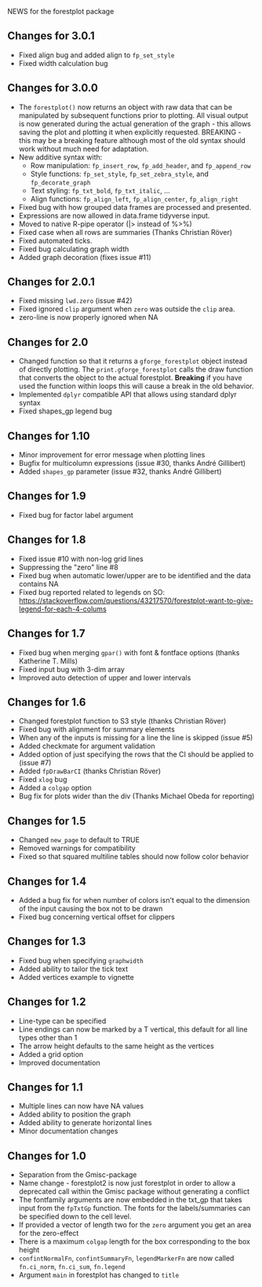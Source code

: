 NEWS for the forestplot package

Changes for 3.0.1
-----------------
* Fixed align bug and added align to `fp_set_style`
* Fixed width calculation bug

Changes for 3.0.0
-----------------
* The `forestplot()` now returns an object with raw data that can be manipulated
  by subsequent functions prior to plotting. All visual output is now generated
  during the actual generation of the graph - this allows saving the plot and
  plotting it when explicitly requested. BREAKING - this may be a breaking
  feature although most of the old syntax should work without much need for
  adaptation.
* New additive syntax with:
  * Row manipulation: `fp_insert_row`, `fp_add_header`, and `fp_append_row`
  * Style functions: `fp_set_style`, `fp_set_zebra_style`, and `fp_decorate_graph`
  * Text styling: `fp_txt_bold`, `fp_txt_italic`, ...
  * Align functions: `fp_align_left`, `fp_align_center`, `fp_align_right`
* Fixed bug with how grouped data frames are processed and presented.
* Expressions are now allowed in data.frame tidyverse input.
* Moved to native R-pipe operator (|> instead of %>%)
* Fixed case when all rows are summaries (Thanks Christian Röver)
* Fixed automated ticks.
* Fixed bug calculating graph width
* Added graph decoration (fixes issue #11)

Changes for 2.0.1
-----------------
* Fixed missing `lwd.zero` (issue #42)
* Fixed ignored `clip` argument when `zero` was outside the `clip` area.
* zero-line is now properly ignored when NA

Changes for 2.0
----------------
* Changed function so that it returns a `gforge_forestplot` object instead of directly plotting. The `print.gforge_forestplot` calls the draw function that converts the object to the actual forestplot. **Breaking** if you have used the function within loops this will cause a break in the old behavior.
* Implemented `dplyr` compatible API that allows using standard dplyr syntax
* Fixed shapes_gp legend bug

Changes for 1.10
-----------------
* Minor improvement for error message when plotting lines
* Bugfix for multicolumn expressions (issue #30, thanks André Gillibert)
* Added `shapes_gp` parameter (issue #32, thanks André Gillibert)

Changes for 1.9
-----------------
* Fixed bug for factor label argument

Changes for 1.8
-----------------
* Fixed issue #10 with non-log grid lines
* Suppressing the "zero" line #8
* Fixed bug when automatic lower/upper are to be identified and the data contains NA
* Fixed bug reported related to legends on SO: https://stackoverflow.com/questions/43217570/forestplot-want-to-give-legend-for-each-4-colums

Changes for 1.7
-----------------
* Fixed bug when merging `gpar()` with font & fontface options (thanks Katherine T. Mills)
* Fixed input bug with 3-dim array
* Improved auto detection of upper and lower intervals

Changes for 1.6
-----------------
* Changed forestplot function to S3 style (thanks Christian Röver)
* Fixed bug with alignment for summary elements
* When any of the inputs is missing for a line the line is skipped (issue #5)
* Added checkmate for argument validation
* Added option of just specifying the rows that the CI should be applied to (issue #7)
* Added `fpDrawBarCI` (thanks Christian Röver)
* Fixed `xlog` bug
* Added a `colgap` option
* Bug fix for plots wider than the div (Thanks Michael Obeda for reporting)

Changes for 1.5
-----------------
* Changed `new_page` to default to TRUE
* Removed warnings for compatibility
* Fixed so that squared multiline tables should now follow color behavior

Changes for 1.4
-----------------
* Added a bug fix for when number of colors isn't equal to the dimension of the input causing the box not to be drawn
* Fixed bug concerning vertical offset for clippers

Changes for 1.3
---------------
* Fixed bug when specifying `graphwidth`
* Added ability to tailor the tick text
* Added vertices example to vignette

Changes for 1.2
---------------
* Line-type can be specified
* Line endings can now be marked by a T vertical, this default for all line types other than 1
* The arrow height defaults to the same height as the vertices
* Added a grid option
* Improved documentation

Changes for 1.1
-----------------
* Multiple lines can now have NA values
* Added ability to position the graph
* Added ability to generate horizontal lines
* Minor documentation changes

Changes for 1.0
---------------
* Separation from the Gmisc-package
* Name change - forestplot2 is now just forestplot in order to allow a deprecated call
  within the Gmisc package without generating a conflict
* The fontfamily arguments are now embedded in the txt_gp that takes input from the
  `fpTxtGp` function. The fonts for the labels/summaries can be specified down to the
  cell level.
* If provided a vector of length two for the `zero` argument you get an area for the zero-effect
* There is a maximum `colgap` length for the box corresponding to the box height
* `confintNormalFn`, `confintSummaryFn`, `legendMarkerFn` are now called `fn.ci_norm`, `fn.ci_sum`, `fn.legend`
* Argument `main` in forestplot has changed to `title`
